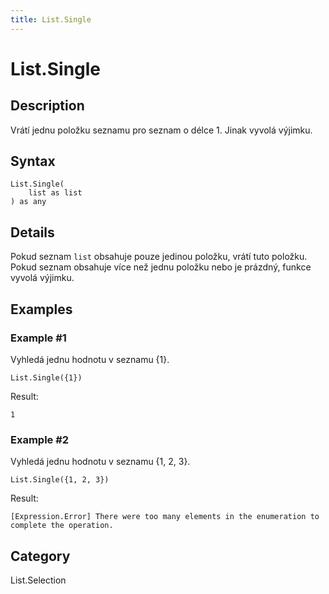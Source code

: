 ```yaml
---
title: List.Single
---
```


# List.Single


## Description

Vrátí jednu položku seznamu pro seznam o délce 1. Jinak vyvolá výjimku.


## Syntax

```powerquery
List.Single(
    list as list
) as any
```


## Details

Pokud seznam <code>list</code> obsahuje pouze jedinou položku, vrátí tuto položku.    Pokud seznam obsahuje více než jednu položku nebo je prázdný, funkce vyvolá výjimku.


## Examples

### Example #1 
Vyhledá jednu hodnotu v seznamu \{1}.
```powerquery
List.Single({1})
```

Result: 
```powerquery
1
```


### Example #2 
Vyhledá jednu hodnotu v seznamu \{1, 2, 3}.
```powerquery
List.Single({1, 2, 3})
```

Result: 
```powerquery
[Expression.Error] There were too many elements in the enumeration to complete the operation.
```




## Category
List.Selection
